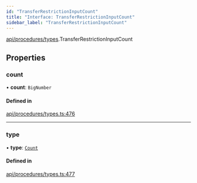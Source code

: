 ```yaml
---
id: "TransferRestrictionInputCount"
title: "Interface: TransferRestrictionInputCount"
sidebar_label: "TransferRestrictionInputCount"
---
```


[api/procedures/types](../../../../../modules/API/Procedures/Types/Types.md).TransferRestrictionInputCount

## Properties

### count

• **count**: `BigNumber`

#### Defined in

[api/procedures/types.ts:476](https://github.com/PolymeshAssociation/polymesh-sdk/blob/fbf6882d0/src/api/procedures/types.ts#L476)

___

### type

• **type**: [`Count`](../../../../../enums/API/Procedures/Types/TransferRestrictionType/TransferRestrictionType.md#count)

#### Defined in

[api/procedures/types.ts:477](https://github.com/PolymeshAssociation/polymesh-sdk/blob/fbf6882d0/src/api/procedures/types.ts#L477)
